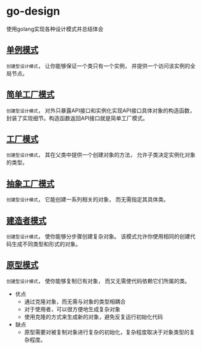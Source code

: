 # **go-design**
使用golang实现各种设计模式并总结体会

## [单例模式](https://github.com/xjian2021/go-design/tree/main/singleton)
`创建型设计模式`， 让你能够保证一个类只有一个实例， 并提供一个访问该实例的全局节点。

## [简单工厂模式](https://github.com/xjian2021/go-design/tree/main/easy_factory)
`创建型设计模式`， 对外只暴露API接口和实例化实现API接口具体对象的构造函数，封装了实现细节。构造函数返回API接口就是简单工厂模式。

## [工厂模式](https://github.com/xjian2021/go-design/tree/main/factory_method)
`创建型设计模式`， 其在父类中提供一个创建对象的方法， 允许子类决定实例化对象的类型。

## [抽象工厂模式](https://github.com/xjian2021/go-design/tree/main/abstract_factory)
`创建型设计模式`， 它能创建一系列相关的对象， 而无需指定其具体类。

## [建造者模式](https://github.com/xjian2021/go-design/tree/main/builder)
`创建型设计模式`， 使你能够分步骤创建复杂对象。 该模式允许你使用相同的创建代码生成不同类型和形式的对象。

## [原型模式](https://github.com/xjian2021/go-design/tree/main/prototype)
`创建型设计模式`， 使你能够复制已有对象， 而又无需使代码依赖它们所属的类。
- 优点
  - 通过克隆对象，而无需与对象的类型相耦合
  - 对于使用者，可以很方便地生成复杂对象
  - 使用克隆的方式来生成新的对象，避免反复运行初始化代码
- 缺点
  - 原型需要对被复制对象进行复杂的初始化，复杂程度取决于对象类型的复杂程度。